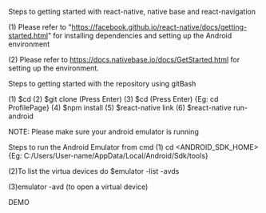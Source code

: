Steps to getting started with react-native, native base and react-navigation

(1) Please refer to "https://facebook.github.io/react-native/docs/getting-started.html" for installing dependencies and setting up the Android environment

(2) Please refer to https://docs.nativebase.io/docs/GetStarted.html for setting up the environment. 


Steps to getting started with the repository using gitBash 

(1) $cd <your workspace>
(2) $git clone <URL> (Press Enter)
(3) $cd <project directory> (Press Enter) {Eg: cd ProfilePage}
(4) $npm install
(5) $react-native link
(6) $react-native run-android

NOTE: Please make sure your android emulator is running

Steps to run the Android Emulator from cmd
(1) cd <ANDROID_SDK_HOME> {Eg: C:/Users/User-name/AppData/Local/Android/Sdk/tools}

(2)To list the virtua devices do $emulator -list -avds

(3)emulator -avd <avd-name> (to open a virtual device)

DEMO